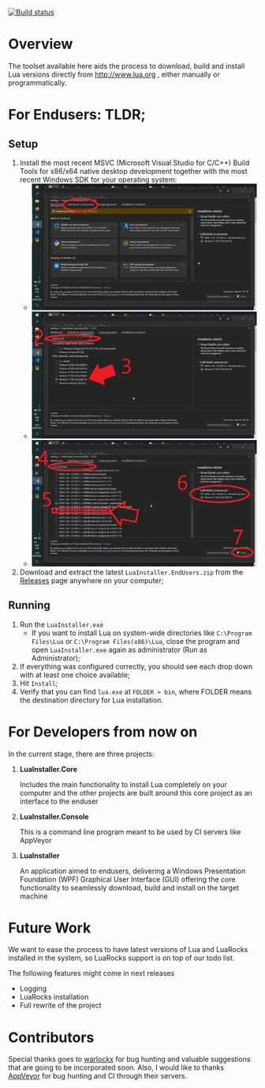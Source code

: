 [![Build status](https://ci.appveyor.com/api/projects/status/4ap2v3ybhac9c3lh?svg=true)](https://ci.appveyor.com/project/luau-project/luainstaller)

# Overview

The toolset available here aids the process to download, build and install Lua versions directly from http://www.lua.org , either manually or programmatically.

# For Endusers: TLDR;

## Setup

1. Install the most recent MSVC (Microsoft Visual Studio for C/C++) Build Tools for x86/x64 native desktop development together with the most recent Windows SDK for your operating system:
    * ![Step 1: Switch to "Individual Components"](./step-1.png)
    * ![Step 2: Search for "Windows SDK"; Step 3: Select the most recent;](./step-2-3.png)
    * ![Step 4: Search for "MSVC Build Tools"; Step 5: Select the latest x86/x64 build tools; Step 6: Verify the "Individual Components" selection shows the latest Build Tools and Windows SDK; Step 7: Hit "Install" button and await the installation.](./step-4-7.png)
2. Download and extract the latest ```LuaInstaller.EndUsers.zip``` from the [Releases](https://github.com/luau-project/LuaInstaller/releases) page anywhere on your computer;

## Running

1. Run the ```LuaInstaller.exe```
    * If you want to install Lua on system-wide directories like ```C:\Program Files\Lua``` or ```C:\Program Files(x86)\Lua```, close the program and open ```LuaInstaller.exe``` again as administrator (Run as Administrator);
2. If everything was configured correctly, you should see each drop down with at least one choice available;
3. Hit ```Install```;
4. Verify that you can find ```lua.exe``` at ```FOLDER > bin```, where FOLDER means the destination directory for Lua installation.

# For Developers from now on

In the current stage, there are three projects:

1. **LuaInstaller.Core**

    Includes the main functionality to install Lua completely on your computer and the other projects are built around this core project as an interface to the enduser

2. **LuaInstaller.Console**

    This is a command line program meant to be used by CI servers like AppVeyor

3. **LuaInstaller**

    An application aimed to endusers, delivering a Windows Presentation Foundation (WPF) Graphical User Interface (GUI) offering the core functionality to seamlessly download, build and install on the target machine

# Future Work

We want to ease the process to have latest versions of Lua and LuaRocks installed in the system, so LuaRocks support is on top of our todo list.

The following features might come in next releases
* Logging
* LuaRocks installation
* Full rewrite of the project

# Contributors

Special thanks goes to [warlockx](https://github.com/Warlockx) for bug hunting and valuable suggestions that are going to be incorporated soon.
Also, I would like to thanks [AppVeyor](https://www.appveyor.com) for bug hunting and CI through their servers.